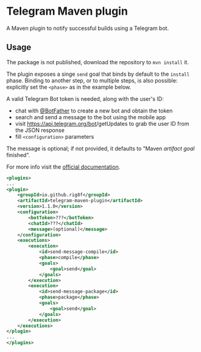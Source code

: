 # Telegram Maven plugin

A Maven plugin to notify successful builds using a Telegram bot.

## Usage

The package is not published, download the repository to `mvn install` it.

The plugin exposes a singe `send` goal that binds by default to the `install` phase.
Binding to another step, or to multiple steps, is also possible:
explicitly set the `<phase>` as in the example below.

A valid Telegram Bot token is needed, along with the user's ID: 

- chat with [@BotFather](https://t.me/BotFather) to create a new bot and obtain the token
- search and send a message to the bot using the mobile app
- visit https://api.telegram.org/bot<TOKEN>/getUpdates to grab the user ID from the JSON response
- fill `<configuration>` parameters

The message is optional; if not provided, it defaults to “Maven _artifact_ _goal_ finished”.

For more info visit the [official documentation](https://core.telegram.org/bots/api). 

```xml
<plugins>
...
<plugin>
    <groupId>io.github.rig8f</groupId>
    <artifactId>telegram-maven-plugin</artifactId>
    <version>1.1.0</version>
    <configuration>
        <botToken>???</botToken>
        <chatId>???</chatId>
        <message>(optional)</message>
    </configuration>
    <executions>
        <execution>
            <id>send-message-compile</id>
            <phase>compile</phase>
            <goals>
                <goal>send</goal>
            </goals>
        </execution>
        <execution>
            <id>send-message-package</id>
            <phase>package</phase>
            <goals>
                <goal>send</goal>
            </goals>
        </execution>
    </executions>
</plugin>
...
</plugins>
```
